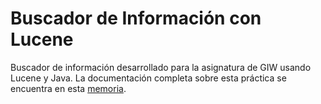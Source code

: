 # Buscador de Información con Lucene

Buscador de información desarrollado para la asignatura de GIW usando Lucene y Java. La documentación completa sobre esta práctica se encuentra en esta [memoria][link_pdf_memoria].

[link_pdf_memoria]:https://docs.google.com/viewer?url=https://github.com/ibe16/GIW-search-retrieve-info/raw/main/Practica1/Memoria.pdf
